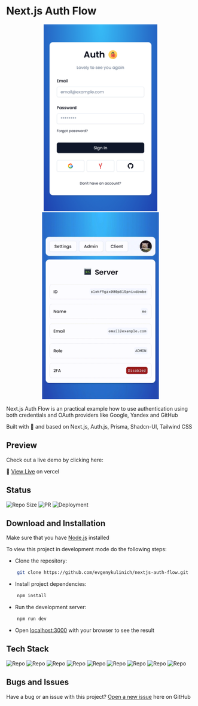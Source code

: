 # Next.js Auth Flow

<p align="center">
  <a href="https://nextjs-auth-flow.vercel.app/">
      <img src="https://github.com/evgenykulinich/nextjs-auth-flow/blob/main/public/preview/preview.png" height="500">
      <img src="https://github.com/evgenykulinich/nextjs-auth-flow/blob/main/public/preview/preview.gif" height="500">
  </a>
</p>

Next.js Auth Flow is an practical example how to use authentication using both credentials and OAuth providers like
Google, Yandex and GitHub

Built with 🤍 and based on Next.js, Auth.js, Prisma, Shadcn-UI, Tailwind CSS

## Preview

Check out a live demo by clicking here:

🔗 [View Live](https://nextjs-auth-flow.vercel.app/) on vercel

## Status

![Repo Size](https://img.shields.io/github/repo-size/evgenykulinich/nextjs-auth-flow?labelColor=000&color=2564c4&logo=github&logoColor=fff&style=for-the-badge)
![PR](https://img.shields.io/github/issues-pr-closed/evgenykulinich/nextjs-auth-flow?labelColor=000&color=2564c4&logo=github&logoColor=fff&style=for-the-badge)
![Deployment](https://img.shields.io/github/deployments/evgenykulinich/nextjs-auth-flow/production?labelColor=000&color=2564c4&logo=github&logoColor=fff&style=for-the-badge)

## Download and Installation

Make sure that you have [Node.js](https://nodejs.org/en/) installed

To view this project in development mode do the following steps:

* Clone the repository:

```bash 
    git clone https://github.com/evgenykulinich/nextjs-auth-flow.git
```

* Install project dependencies:

```bash 
    npm install
```

* Run the development server:

```bash 
    npm run dev
```

* Open [localhost:3000](http://localhost:3000) with your browser to see the result

## Tech Stack

![Repo](https://img.shields.io/badge/next.js-next?labelColor=000&color=000&logo=next.js&logoColor=fff&style=for-the-badge)
![Repo](https://img.shields.io/badge/typescript-typescript?labelColor=000&color=000&logo=typescript&logoColor=fff&style=for-the-badge)
![Repo](https://img.shields.io/badge/shadcn/ui-shadcn/ui?labelColor=000&color=000&logo=shadcnui&logoColor=fff&style=for-the-badge)
![Repo](https://img.shields.io/badge/tailwindcss-tailwindcss?labelColor=000&color=000&logo=tailwindcss&logoColor=fff&style=for-the-badge)
![Repo](https://img.shields.io/badge/prisma-prisma?labelColor=000&color=000&logo=prisma&logoColor=fff&style=for-the-badge)
![Repo](https://img.shields.io/badge/eslint-eslint?labelColor=000&color=000&logo=eslint&logoColor=fff&style=for-the-badge)
![Repo](https://img.shields.io/badge/prettier-prettier?labelColor=000&color=000&logo=prettier&logoColor=fff&style=for-the-badge)
![Repo](https://img.shields.io/badge/resend-resend?labelColor=000&color=000&logo=resend&logoColor=fff&style=for-the-badge)
![Repo](https://img.shields.io/badge/vercel-vercel?labelColor=000&color=000&logo=vercel&logoColor=fff&style=for-the-badge)

## Bugs and Issues

Have a bug or an issue with this project? [Open a new issue](https://github.com/evgenykulinich/nextjs-auth-flow/issues) here on GitHub
